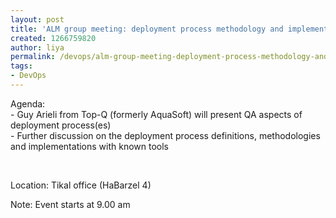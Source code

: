 ```yaml
---
layout: post
title: 'ALM group meeting: deployment process methodology and implementations'
created: 1266759820
author: liya
permalink: /devops/alm-group-meeting-deployment-process-methodology-and-implementations
tags:
- DevOps
---
```

<p>Agenda:<br />
- Guy Arieli from Top-Q (formerly AquaSoft) will present QA aspects of deployment process(es) <br />
- Further discussion on the deployment process definitions, methodologies and implementations with known tools</p>
<p>&nbsp;</p>
<p>Location: Tikal office (HaBarzel 4)</p>
<p>Note: Event starts at 9.00 am</p>

